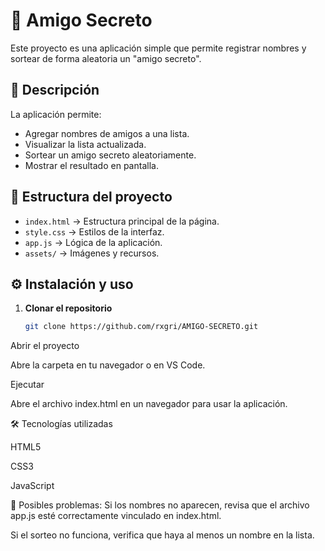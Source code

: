 # 🎁 Amigo Secreto

Este proyecto es una aplicación simple que permite registrar nombres y sortear de forma aleatoria un "amigo secreto".

## 📜 Descripción
La aplicación permite:
- Agregar nombres de amigos a una lista.
- Visualizar la lista actualizada.
- Sortear un amigo secreto aleatoriamente.
- Mostrar el resultado en pantalla.

## 📂 Estructura del proyecto
- `index.html` → Estructura principal de la página.
- `style.css` → Estilos de la interfaz.
- `app.js` → Lógica de la aplicación.
- `assets/` → Imágenes y recursos.

## ⚙️ Instalación y uso
1. **Clonar el repositorio**
   ```bash
   git clone https://github.com/rxgri/AMIGO-SECRETO.git
Abrir el proyecto

Abre la carpeta en tu navegador o en VS Code.

Ejecutar

Abre el archivo index.html en un navegador para usar la aplicación.

🛠 Tecnologías utilizadas

HTML5

CSS3

JavaScript

🐞 Posibles problemas:
Si los nombres no aparecen, revisa que el archivo app.js esté correctamente vinculado en index.html.

Si el sorteo no funciona, verifica que haya al menos un nombre en la lista.